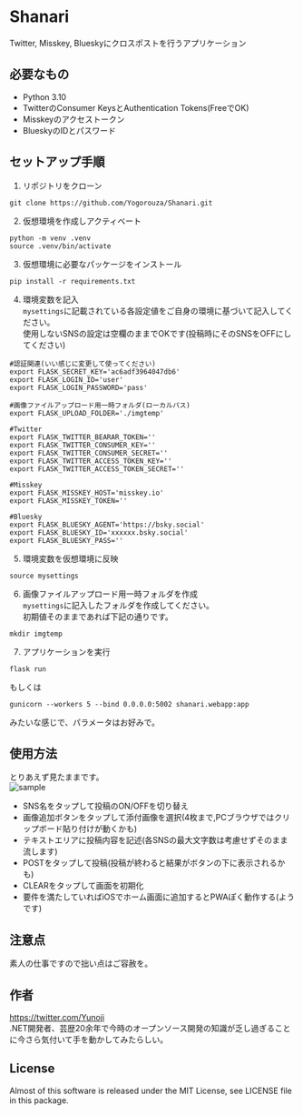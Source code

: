 # Shanari

Twitter, Misskey, Blueskyにクロスポストを行うアプリケーション

## 必要なもの

- Python 3.10
- TwitterのConsumer KeysとAuthentication Tokens(FreeでOK)
- Misskeyのアクセストークン
- BlueskyのIDとパスワード

## セットアップ手順

1. リポジトリをクローン
```
git clone https://github.com/Yogorouza/Shanari.git
```

2. 仮想環境を作成しアクティベート
```
python -m venv .venv
source .venv/bin/activate
```

3. 仮想環境に必要なパッケージをインストール
```
pip install -r requirements.txt
```

4. 環境変数を記入  
`mysettings`に記載されている各設定値をご自身の環境に基づいて記入してください。  
使用しないSNSの設定は空欄のままでOKです(投稿時にそのSNSをOFFにしてください)
```
#認証関連(いい感じに変更して使ってください)
export FLASK_SECRET_KEY='ac6adf3964047db6'
export FLASK_LOGIN_ID='user'
export FLASK_LOGIN_PASSWORD='pass'

#画像ファイルアップロード用一時フォルダ(ローカルパス)
export FLASK_UPLOAD_FOLDER='./imgtemp'

#Twitter
export FLASK_TWITTER_BEARAR_TOKEN=''
export FLASK_TWITTER_CONSUMER_KEY=''
export FLASK_TWITTER_CONSUMER_SECRET=''
export FLASK_TWITTER_ACCESS_TOKEN_KEY=''
export FLASK_TWITTER_ACCESS_TOKEN_SECRET=''

#Misskey
export FLASK_MISSKEY_HOST='misskey.io'
export FLASK_MISSKEY_TOKEN=''

#Bluesky
export FLASK_BLUESKY_AGENT='https://bsky.social'
export FLASK_BLUESKY_ID='xxxxxx.bsky.social'
export FLASK_BLUESKY_PASS=''
```

5. 環境変数を仮想環境に反映
```
source mysettings
```

6. 画像ファイルアップロード用一時フォルダを作成  
`mysettings`に記入したフォルダを作成してください。  
初期値そのままであれば下記の通りです。  
```
mkdir imgtemp
```

7. アプリケーションを実行
```
flask run
```
もしくは  
```
gunicorn --workers 5 --bind 0.0.0.0:5002 shanari.webapp:app
```
みたいな感じで、パラメータはお好みで。  

## 使用方法
とりあえず見たままです。  
![sample](https://github.com/Yogorouza/Shanari/assets/31218595/d0b3db2e-eaeb-43a0-ba9e-0be76348804f)  
- SNS名をタップして投稿のON/OFFを切り替え  
- 画像追加ボタンをタップして添付画像を選択(4枚まで,PCブラウザではクリップボード貼り付けが動くかも)  
- テキストエリアに投稿内容を記述(各SNSの最大文字数は考慮せずそのまま流します)  
- POSTをタップして投稿(投稿が終わると結果がボタンの下に表示されるかも)  
- CLEARをタップして画面を初期化  
- 要件を満たしていればiOSでホーム画面に追加するとPWAぽく動作する(ようです)  

## 注意点
素人の仕事ですので拙い点はご容赦を。  

## 作者
https://twitter.com/Yunoji  
.NET開発者、芸歴20余年で今時のオープンソース開発の知識が乏し過ぎることに今さら気付いて手を動かしてみたらしい。  

## License
Almost of this software is released under the MIT License, see LICENSE file in this package.  
